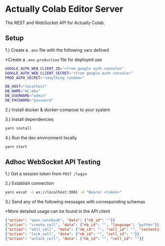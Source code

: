# Actually Colab Editor Server

The REST and WebSocket API for Actually Colab.

## Setup

1.) Create a `.env` file with the following vars defined

\*Create a `.env.production` file for deployed use

```bash
GOOGLE_AUTH_WEB_CLIENT_ID="<from google auth console>"
GOOGLE_AUTH_WEB_CLIENT_SECRET="<from google auth console>"
PROD_AUTH_SECRET="<anything random>"

DB_HOST="localhost"
DB_NAME="AC-dev"
DB_USERNAME="admin"
DB_PASSWORD="password"
```

2.) Install docker & docker-compose to your system

3.) Install dependencies

```bash
yarn install
```

4.) Run the dev environment locally

```bash
yarn start
```

## Adhoc WebSocket API Testing

1.) Get a session token from `POST /login`

2.) Establish connection

```bash
yarn wscat -c ws://localhost:3001 -H "Bearer <token>"
```

3.) Send any of the following messages with corresponding schemas

\*More detailed usage can be found in the API client

```json
{"action": "open_notebook", "data": {"nb_id": ""}}
{"action": "create_cell", "data": {"nb_id": "", "language": "python"}}
{"action": "edit_cell", "data": {"nb_id": "", "cell_id": "", "contents": "exit(1)"}}
{"action": "lock_cell", "data": {"nb_id": "", "cell_id": ""}}
{"action": "unlock_cell", "data": {"nb_id": "", "cell_id": ""}}
```
